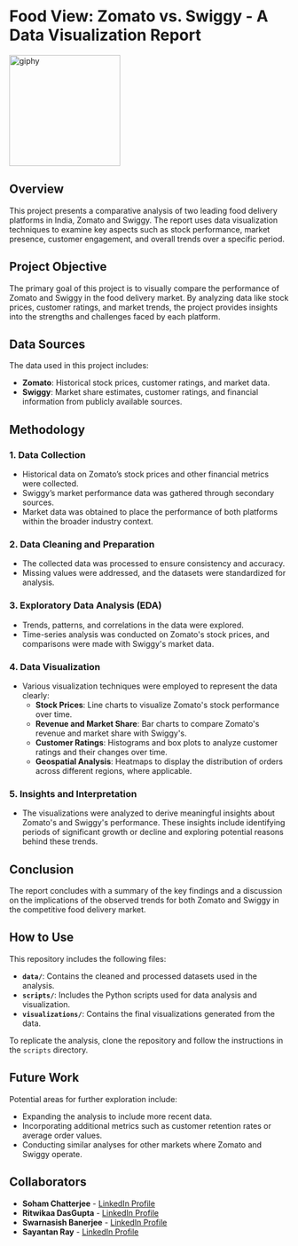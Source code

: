 # Food View: Zomato vs. Swiggy - A Data Visualization Report
<img src="https://github.com/user-attachments/assets/564889a9-912b-4f4b-9e2e-8f58dad0227a" width="200" height="200" alt="giphy" style="display: block; margin-left: 50 %; margin-right: auto;">

## Overview
This project presents a comparative analysis of two leading food delivery platforms in India, Zomato and Swiggy. The report uses data visualization techniques to examine key aspects such as stock performance, market presence, customer engagement, and overall trends over a specific period.

## Project Objective
The primary goal of this project is to visually compare the performance of Zomato and Swiggy in the food delivery market. By analyzing data like stock prices, customer ratings, and market trends, the project provides insights into the strengths and challenges faced by each platform.

## Data Sources
The data used in this project includes:
- **Zomato**: Historical stock prices, customer ratings, and market data.
- **Swiggy**: Market share estimates, customer ratings, and financial information from publicly available sources.

## Methodology
### 1. Data Collection
   - Historical data on Zomato’s stock prices and other financial metrics were collected.
   - Swiggy’s market performance data was gathered through secondary sources.
   - Market data was obtained to place the performance of both platforms within the broader industry context.

### 2. Data Cleaning and Preparation
   - The collected data was processed to ensure consistency and accuracy.
   - Missing values were addressed, and the datasets were standardized for analysis.

### 3. Exploratory Data Analysis (EDA)
   - Trends, patterns, and correlations in the data were explored.
   - Time-series analysis was conducted on Zomato's stock prices, and comparisons were made with Swiggy's market data.

### 4. Data Visualization
   - Various visualization techniques were employed to represent the data clearly:
     - **Stock Prices**: Line charts to visualize Zomato's stock performance over time.
     - **Revenue and Market Share**: Bar charts to compare Zomato's revenue and market share with Swiggy's.
     - **Customer Ratings**: Histograms and box plots to analyze customer ratings and their changes over time.
     - **Geospatial Analysis**: Heatmaps to display the distribution of orders across different regions, where applicable.

### 5. Insights and Interpretation
   - The visualizations were analyzed to derive meaningful insights about Zomato's and Swiggy's performance. These insights include identifying periods of significant growth or decline and exploring potential reasons behind these trends.

## Conclusion
The report concludes with a summary of the key findings and a discussion on the implications of the observed trends for both Zomato and Swiggy in the competitive food delivery market.

## How to Use
This repository includes the following files:
- **`data/`**: Contains the cleaned and processed datasets used in the analysis.
- **`scripts/`**: Includes the Python scripts used for data analysis and visualization.
- **`visualizations/`**: Contains the final visualizations generated from the data.

To replicate the analysis, clone the repository and follow the instructions in the `scripts` directory.

## Future Work
Potential areas for further exploration include:
- Expanding the analysis to include more recent data.
- Incorporating additional metrics such as customer retention rates or average order values.
- Conducting similar analyses for other markets where Zomato and Swiggy operate.

## Collaborators
- **Soham Chatterjee** - [LinkedIn Profile](https://www.linkedin.com/in/soham-chatterjee--/)
- **Ritwikaa DasGupta** - [LinkedIn Profile](https://www.linkedin.com/in/ritwika-das-gupta-372562202/)
- **Swarnasish Banerjee** - [LinkedIn Profile](https://www.linkedin.com/in/swarnasish-banerjee-9923ab227/)
- **Sayantan Ray** - [LinkedIn Profile](https://www.linkedin.com/in/sayantan-ray-728218195/)

